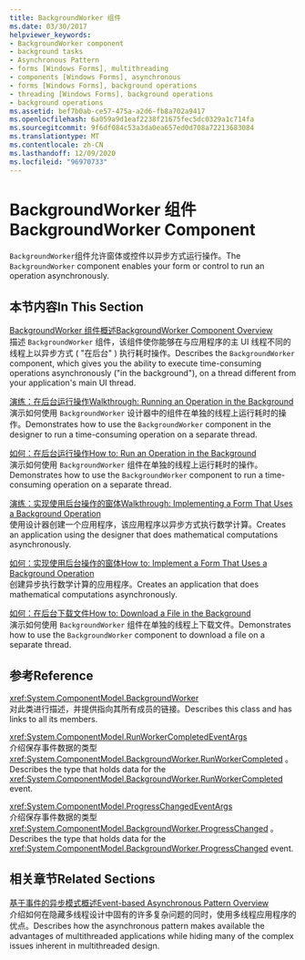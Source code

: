 ```yaml
---
title: BackgroundWorker 组件
ms.date: 03/30/2017
helpviewer_keywords:
- BackgroundWorker component
- background tasks
- Asynchronous Pattern
- forms [Windows Forms], multithreading
- components [Windows Forms], asynchronous
- forms [Windows Forms], background operations
- threading [Windows Forms], background operations
- background operations
ms.assetid: bef7b0ab-ce57-475a-a2d6-fb8a702a9417
ms.openlocfilehash: 6a059a9d1eaf2238f21675fec5dc0329a1c714fa
ms.sourcegitcommit: 9f6df084c53a3da0ea657ed0d708a72213683084
ms.translationtype: MT
ms.contentlocale: zh-CN
ms.lasthandoff: 12/09/2020
ms.locfileid: "96970733"
---
```

# <a name="backgroundworker-component"></a><span data-ttu-id="d193a-102">BackgroundWorker 组件</span><span class="sxs-lookup"><span data-stu-id="d193a-102">BackgroundWorker Component</span></span>

<span data-ttu-id="d193a-103">`BackgroundWorker`组件允许窗体或控件以异步方式运行操作。</span><span class="sxs-lookup"><span data-stu-id="d193a-103">The `BackgroundWorker` component enables your form or control to run an operation asynchronously.</span></span>  
  
## <a name="in-this-section"></a><span data-ttu-id="d193a-104">本节内容</span><span class="sxs-lookup"><span data-stu-id="d193a-104">In This Section</span></span>  

 [<span data-ttu-id="d193a-105">BackgroundWorker 组件概述</span><span class="sxs-lookup"><span data-stu-id="d193a-105">BackgroundWorker Component Overview</span></span>](backgroundworker-component-overview.md)  
 <span data-ttu-id="d193a-106">描述 `BackgroundWorker` 组件，该组件使你能够在与应用程序的主 UI 线程不同的线程上以异步方式 ( "在后台" ) 执行耗时操作。</span><span class="sxs-lookup"><span data-stu-id="d193a-106">Describes the `BackgroundWorker` component, which gives you the ability to execute time-consuming operations asynchronously ("in the background"), on a thread different from your application's main UI thread.</span></span>  
  
 [<span data-ttu-id="d193a-107">演练：在后台运行操作</span><span class="sxs-lookup"><span data-stu-id="d193a-107">Walkthrough: Running an Operation in the Background</span></span>](walkthrough-running-an-operation-in-the-background.md)  
 <span data-ttu-id="d193a-108">演示如何使用 `BackgroundWorker` 设计器中的组件在单独的线程上运行耗时的操作。</span><span class="sxs-lookup"><span data-stu-id="d193a-108">Demonstrates how to use the `BackgroundWorker` component in the designer to run a time-consuming operation on a separate thread.</span></span>  
  
 [<span data-ttu-id="d193a-109">如何：在后台运行操作</span><span class="sxs-lookup"><span data-stu-id="d193a-109">How to: Run an Operation in the Background</span></span>](how-to-run-an-operation-in-the-background.md)  
 <span data-ttu-id="d193a-110">演示如何使用 `BackgroundWorker` 组件在单独的线程上运行耗时的操作。</span><span class="sxs-lookup"><span data-stu-id="d193a-110">Demonstrates how to use the `BackgroundWorker` component to run a time-consuming operation on a separate thread.</span></span>  
  
 [<span data-ttu-id="d193a-111">演练：实现使用后台操作的窗体</span><span class="sxs-lookup"><span data-stu-id="d193a-111">Walkthrough: Implementing a Form That Uses a Background Operation</span></span>](walkthrough-implementing-a-form-that-uses-a-background-operation.md)  
 <span data-ttu-id="d193a-112">使用设计器创建一个应用程序，该应用程序以异步方式执行数学计算。</span><span class="sxs-lookup"><span data-stu-id="d193a-112">Creates an application using the designer that does mathematical computations asynchronously.</span></span>  
  
 [<span data-ttu-id="d193a-113">如何：实现使用后台操作的窗体</span><span class="sxs-lookup"><span data-stu-id="d193a-113">How to: Implement a Form That Uses a Background Operation</span></span>](how-to-implement-a-form-that-uses-a-background-operation.md)  
 <span data-ttu-id="d193a-114">创建异步执行数学计算的应用程序。</span><span class="sxs-lookup"><span data-stu-id="d193a-114">Creates an application that does mathematical computations asynchronously.</span></span>  
  
 [<span data-ttu-id="d193a-115">如何：在后台下载文件</span><span class="sxs-lookup"><span data-stu-id="d193a-115">How to: Download a File in the Background</span></span>](how-to-download-a-file-in-the-background.md)  
 <span data-ttu-id="d193a-116">演示如何使用 `BackgroundWorker` 组件在单独的线程上下载文件。</span><span class="sxs-lookup"><span data-stu-id="d193a-116">Demonstrates how to use the `BackgroundWorker` component to download a file on a separate thread.</span></span>  
  
## <a name="reference"></a><span data-ttu-id="d193a-117">参考</span><span class="sxs-lookup"><span data-stu-id="d193a-117">Reference</span></span>  

 <xref:System.ComponentModel.BackgroundWorker>  
 <span data-ttu-id="d193a-118">对此类进行描述，并提供指向其所有成员的链接。</span><span class="sxs-lookup"><span data-stu-id="d193a-118">Describes this class and has links to all its members.</span></span>  
  
 <xref:System.ComponentModel.RunWorkerCompletedEventArgs>  
 <span data-ttu-id="d193a-119">介绍保存事件数据的类型 <xref:System.ComponentModel.BackgroundWorker.RunWorkerCompleted> 。</span><span class="sxs-lookup"><span data-stu-id="d193a-119">Describes the type that holds data for the <xref:System.ComponentModel.BackgroundWorker.RunWorkerCompleted> event.</span></span>  
  
 <xref:System.ComponentModel.ProgressChangedEventArgs>  
 <span data-ttu-id="d193a-120">介绍保存事件数据的类型 <xref:System.ComponentModel.BackgroundWorker.ProgressChanged> 。</span><span class="sxs-lookup"><span data-stu-id="d193a-120">Describes the type that holds data for the <xref:System.ComponentModel.BackgroundWorker.ProgressChanged> event.</span></span>  
  
## <a name="related-sections"></a><span data-ttu-id="d193a-121">相关章节</span><span class="sxs-lookup"><span data-stu-id="d193a-121">Related Sections</span></span>  

 [<span data-ttu-id="d193a-122">基于事件的异步模式概述</span><span class="sxs-lookup"><span data-stu-id="d193a-122">Event-based Asynchronous Pattern Overview</span></span>](/dotnet/standard/asynchronous-programming-patterns/event-based-asynchronous-pattern-overview)  
 <span data-ttu-id="d193a-123">介绍如何在隐藏多线程设计中固有的许多复杂问题的同时，使用多线程应用程序的优点。</span><span class="sxs-lookup"><span data-stu-id="d193a-123">Describes how the asynchronous pattern makes available the advantages of multithreaded applications while hiding many of the complex issues inherent in multithreaded design.</span></span>
